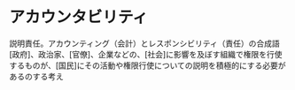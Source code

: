 # アカウンタビリティ
 説明責任。アカウンティング（会計）とレスポンシビリティ（責任）の合成語
 [政府]、政治家、[官僚]、企業などの、[社会]に影響を及ぼす組織で権限を行使するものが、[国民]にその活動や権限行使についての説明を積極的にする必要があるのする考え
